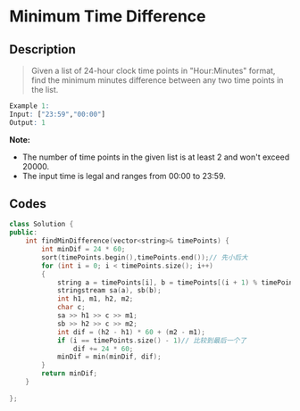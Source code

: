 # Minimum Time Difference

## Description

> Given a list of 24-hour clock time points in "Hour:Minutes" format, find the minimum minutes difference between any two time points in the list.

```R
Example 1:
Input: ["23:59","00:00"]
Output: 1
```

**Note:**

- The number of time points in the given list is at least 2 and won't exceed 20000.
- The input time is legal and ranges from 00:00 to 23:59.

## Codes

```C++
class Solution {
public:
    int findMinDifference(vector<string>& timePoints) {
        int minDif = 24 * 60;
        sort(timePoints.begin(),timePoints.end());// 先小后大
        for (int i = 0; i < timePoints.size(); i++)
        {
            string a = timePoints[i], b = timePoints[(i + 1) % timePoints.size()];// 最晚的时间和最早的时间比较
            stringstream sa(a), sb(b);
            int h1, m1, h2, m2;
            char c;
            sa >> h1 >> c >> m1;
            sb >> h2 >> c >> m2;
            int dif = (h2 - h1) * 60 + (m2 - m1);
            if (i == timePoints.size() - 1)// 比较到最后一个了
                dif += 24 * 60;
            minDif = min(minDif, dif);
        }
        return minDif;
    }
   
};
```
